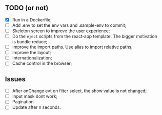 ## TODO (or not)
- [x] Run in a Dockerfile;
- [ ] Add .env to set the env vars and .sample-env to commit;
- [ ] Skeleton screen to improve the user experience;
- [ ] Do the `eject` scripts from the react-app template. The bigger motivation is bundle reduce;
- [ ] Improve the import paths. Use alias to import relative paths;
- [ ] Improve the layout;
- [ ] Internationalization;
- [ ] Cache control in the browser;

## Issues
- [ ] After onChange evt on filter select, the show value is not changed;
- [ ] Input mask dont work;
- [ ] Pagination
- [ ] Update after n seconds.
